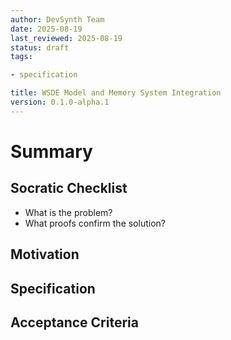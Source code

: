 ```yaml
---
author: DevSynth Team
date: 2025-08-19
last_reviewed: 2025-08-19
status: draft
tags:

- specification

title: WSDE Model and Memory System Integration
version: 0.1.0-alpha.1
---
```


<!--
Required metadata fields:
- author: document author
- date: creation date
- last_reviewed: last review date
- status: draft | review | published
- tags: search keywords
- title: short descriptive name
- version: specification version
-->

# Summary

## Socratic Checklist
- What is the problem?
- What proofs confirm the solution?

## Motivation

## Specification

## Acceptance Criteria
